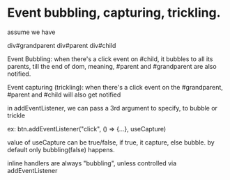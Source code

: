 # Event bubbling, capturing, trickling.

assume we have

div#grandparent
    div#parent
        div#child

Event Bubbling:
    when there's a click event on #child, it bubbles to all its parents, till the end of dom, meaning, #parent and #grandparent are also notified.

Event capturing (trickling): 
    when there's a click event on the #grandparent, #parent and #child will also get notified

in addEventListener, we can pass a 3rd argument to specify, to bubble or trickle

ex: 
btn.addEventListener("click", () => {...}, useCapture)

value of useCapture can be true/false, if true, it capture, else bubble.
by default only bubbling(false) happens.

inline handlers are always "bubbling", unless controlled via addEventListener
